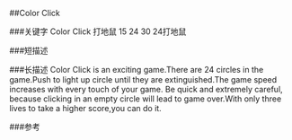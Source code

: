 ##Color Click

###关键字
Color Click 打地鼠 15 24 30 24打地鼠

###短描述


###长描述
Color Click is an exciting game.There are 24 circles in the game.Push to light up circle until they are extinguished.The game speed increases with every touch of your game. Be quick and extremely careful, because clicking in an empty circle will lead to game over.With only three lives to take a higher score,you can do it. 

###参考